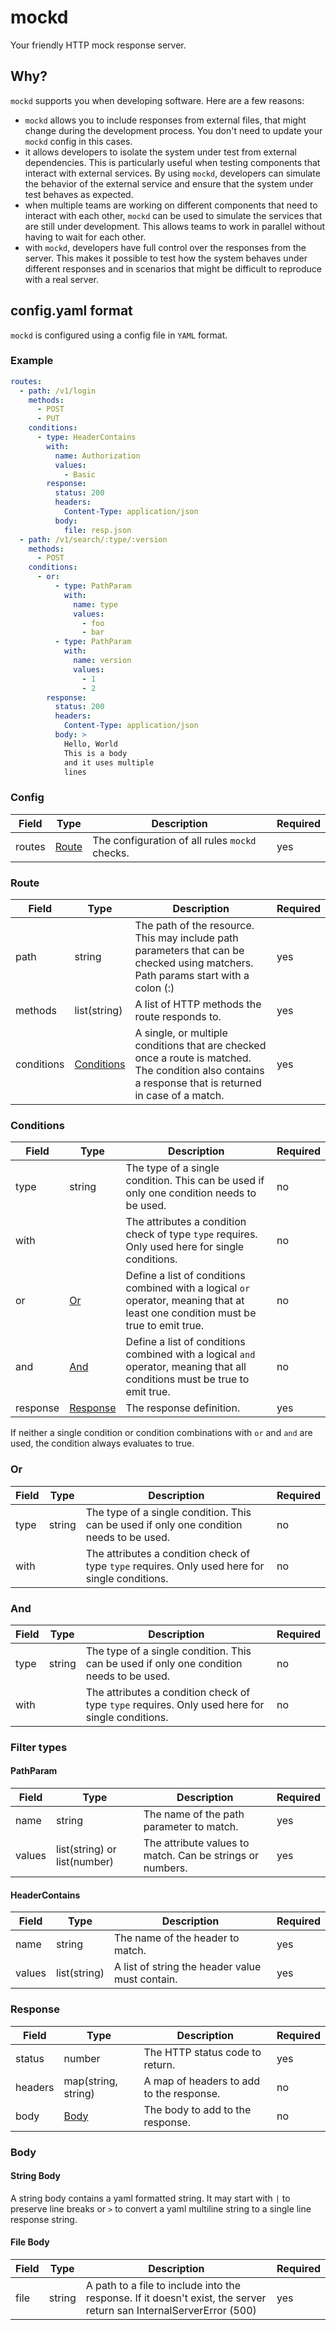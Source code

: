 # mockd

Your friendly HTTP mock response server.

## Why?

`mockd` supports you when developing software. Here are a few reasons:

* `mockd` allows you to include responses from external files, that might change during the development process. You
  don't need to update your `mockd` config in this cases.
* it allows developers to isolate the system under test from external dependencies. This is particularly useful when
  testing components that interact with external services. By using `mockd`, developers can simulate the behavior of the
  external service and ensure that the system under test behaves as expected.
* when multiple teams are working on different components that need to interact with each other, `mockd` can be used to
  simulate the services that are still under development. This allows teams to work in parallel without having to wait
  for each other.
* with `mockd`, developers have full control over the responses from the server. This makes it possible to test how the
  system behaves under different responses and in scenarios that might be difficult to reproduce with a real server.

## config.yaml format

`mockd` is configured using a config file in `YAML` format.

### Example

```yaml
routes:
  - path: /v1/login
    methods:
      - POST
      - PUT
    conditions:
      - type: HeaderContains
        with:
          name: Authorization
          values:
            - Basic
        response:
          status: 200
          headers:
            Content-Type: application/json
          body:
            file: resp.json
  - path: /v1/search/:type/:version
    methods:
      - POST
    conditions:
      - or:
          - type: PathParam
            with:
              name: type
              values:
                - foo
                - bar
          - type: PathParam
            with:
              name: version
              values:
                - 1
                - 2
        response:
          status: 200
          headers:
            Content-Type: application/json
          body: >
            Hello, World
            This is a body
            and it uses multiple
            lines
```

### Config

| Field  | Type            | Description                                    | Required |
|--------|-----------------|------------------------------------------------|----------|
| routes | [Route](#Route) | The configuration of all rules `mockd` checks. | yes      |

### Route

| Field      | Type                      | Description                                                                                                                                            | Required |
|------------|---------------------------|--------------------------------------------------------------------------------------------------------------------------------------------------------|----------|
| path       | string                    | The path of the resource. This may include path parameters that can be checked using matchers. Path params start with a colon (:)                      | yes      |
| methods    | list(string)              | A list of HTTP methods the route responds to.                                                                                                          | yes      |
| conditions | [Conditions](#Conditions) | A single, or multiple conditions that are checked once a route is matched. The condition also contains a response that is returned in case of a match. | yes      |

### Conditions

| Field    | Type                  | Description                                                                                                                       | Required |
|----------|-----------------------|-----------------------------------------------------------------------------------------------------------------------------------|----------|
| type     | string                | The type of a single condition. This can be used if only one condition needs to be used.                                          | no       |
| with     |                       | The attributes a condition check of type `type` requires. Only used here for single conditions.                                   | no       |
| or       | [Or](#Or)             | Define a list of conditions combined with a logical `or` operator, meaning that at least one condition must be true to emit true. | no       |
| and      | [And](#And)           | Define a list of conditions combined with a logical `and` operator, meaning that all conditions must be true to emit true.        | no       |
| response | [Response](#Response) | The response definition.                                                                                                          | yes      |

If neither a single condition or condition combinations with `or` and `and` are used, the condition always evaluates to
true.

### Or

| Field | Type   | Description                                                                                     | Required |
|-------|--------|-------------------------------------------------------------------------------------------------|----------|
| type  | string | The type of a single condition. This can be used if only one condition needs to be used.        | no       |
| with  |        | The attributes a condition check of type `type` requires. Only used here for single conditions. | no       |

### And

| Field | Type   | Description                                                                                     | Required |
|-------|--------|-------------------------------------------------------------------------------------------------|----------|
| type  | string | The type of a single condition. This can be used if only one condition needs to be used.        | no       |
| with  |        | The attributes a condition check of type `type` requires. Only used here for single conditions. | no       |

### Filter types

#### PathParam

| Field  | Type                         | Description                                               | Required |
|--------|------------------------------|-----------------------------------------------------------|----------|
| name   | string                       | The name of the path parameter to match.                  | yes      |
| values | list(string) or list(number) | The attribute values to match. Can be strings or numbers. | yes      |

#### HeaderContains

| Field  | Type         | Description                                     | Required |
|--------|--------------|-------------------------------------------------|----------|
| name   | string       | The name of the header to match.                | yes      |
| values | list(string) | A list of string the header value must contain. | yes      |

### Response

| Field   | Type                | Description                              | Required |
|---------|---------------------|------------------------------------------|----------|
| status  | number              | The HTTP status code to return.          | yes      |
| headers | map(string, string) | A map of headers to add to the response. | no       |
| body    | [Body](#Body)       | The body to add to the response.         | no       |

### Body

#### String Body

A string body contains a yaml formatted string. It may start with `|` to preserve line breaks or `>` to convert a yaml
multiline string to a single line response string.

#### File Body

| Field | Type   | Description                                                                                                         | Required |
|-------|--------|---------------------------------------------------------------------------------------------------------------------|----------|
| file  | string | A path to a file to include into the response. If it doesn't exist, the server return san InternalServerError (500) | yes      |
